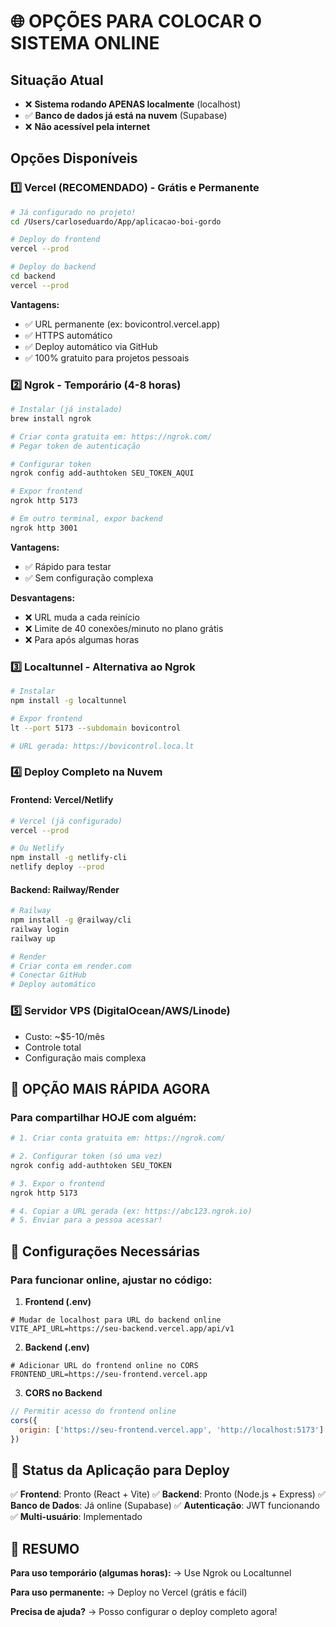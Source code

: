 # 🌐 OPÇÕES PARA COLOCAR O SISTEMA ONLINE

## Situação Atual
- ❌ **Sistema rodando APENAS localmente** (localhost)
- ✅ **Banco de dados já está na nuvem** (Supabase)
- ❌ **Não acessível pela internet**

## Opções Disponíveis

### 1️⃣ **Vercel (RECOMENDADO)** - Grátis e Permanente
```bash
# Já configurado no projeto!
cd /Users/carloseduardo/App/aplicacao-boi-gordo

# Deploy do frontend
vercel --prod

# Deploy do backend
cd backend
vercel --prod
```

**Vantagens:**
- ✅ URL permanente (ex: bovicontrol.vercel.app)
- ✅ HTTPS automático
- ✅ Deploy automático via GitHub
- ✅ 100% gratuito para projetos pessoais

### 2️⃣ **Ngrok** - Temporário (4-8 horas)
```bash
# Instalar (já instalado)
brew install ngrok

# Criar conta gratuita em: https://ngrok.com/
# Pegar token de autenticação

# Configurar token
ngrok config add-authtoken SEU_TOKEN_AQUI

# Expor frontend
ngrok http 5173

# Em outro terminal, expor backend
ngrok http 3001
```

**Vantagens:**
- ✅ Rápido para testar
- ✅ Sem configuração complexa

**Desvantagens:**
- ❌ URL muda a cada reinício
- ❌ Limite de 40 conexões/minuto no plano grátis
- ❌ Para após algumas horas

### 3️⃣ **Localtunnel** - Alternativa ao Ngrok
```bash
# Instalar
npm install -g localtunnel

# Expor frontend
lt --port 5173 --subdomain bovicontrol

# URL gerada: https://bovicontrol.loca.lt
```

### 4️⃣ **Deploy Completo na Nuvem**

#### **Frontend: Vercel/Netlify**
```bash
# Vercel (já configurado)
vercel --prod

# Ou Netlify
npm install -g netlify-cli
netlify deploy --prod
```

#### **Backend: Railway/Render**
```bash
# Railway
npm install -g @railway/cli
railway login
railway up

# Render
# Criar conta em render.com
# Conectar GitHub
# Deploy automático
```

### 5️⃣ **Servidor VPS** (DigitalOcean/AWS/Linode)
- Custo: ~$5-10/mês
- Controle total
- Configuração mais complexa

## 🚀 OPÇÃO MAIS RÁPIDA AGORA

### Para compartilhar HOJE com alguém:

```bash
# 1. Criar conta gratuita em: https://ngrok.com/

# 2. Configurar token (só uma vez)
ngrok config add-authtoken SEU_TOKEN

# 3. Expor o frontend
ngrok http 5173

# 4. Copiar a URL gerada (ex: https://abc123.ngrok.io)
# 5. Enviar para a pessoa acessar!
```

## 🔧 Configurações Necessárias

### Para funcionar online, ajustar no código:

1. **Frontend (.env)**
```env
# Mudar de localhost para URL do backend online
VITE_API_URL=https://seu-backend.vercel.app/api/v1
```

2. **Backend (.env)**
```env
# Adicionar URL do frontend online no CORS
FRONTEND_URL=https://seu-frontend.vercel.app
```

3. **CORS no Backend**
```javascript
// Permitir acesso do frontend online
cors({
  origin: ['https://seu-frontend.vercel.app', 'http://localhost:5173']
})
```

## 📱 Status da Aplicação para Deploy

✅ **Frontend**: Pronto (React + Vite)
✅ **Backend**: Pronto (Node.js + Express)
✅ **Banco de Dados**: Já online (Supabase)
✅ **Autenticação**: JWT funcionando
✅ **Multi-usuário**: Implementado

## 🎯 RESUMO

**Para uso temporário (algumas horas):**
→ Use Ngrok ou Localtunnel

**Para uso permanente:**
→ Deploy no Vercel (grátis e fácil)

**Precisa de ajuda?**
→ Posso configurar o deploy completo agora!
